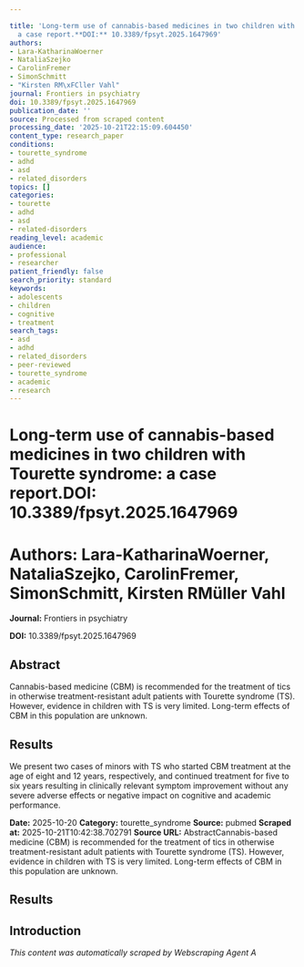 ```yaml
---

title: 'Long-term use of cannabis-based medicines in two children with Tourette syndrome:
  a case report.**DOI:** 10.3389/fpsyt.2025.1647969'
authors:
- Lara-KatharinaWoerner
- NataliaSzejko
- CarolinFremer
- SimonSchmitt
- "Kirsten RM\xFCller Vahl"
journal: Frontiers in psychiatry
doi: 10.3389/fpsyt.2025.1647969
publication_date: ''
source: Processed from scraped content
processing_date: '2025-10-21T22:15:09.604450'
content_type: research_paper
conditions:
- tourette_syndrome
- adhd
- asd
- related_disorders
topics: []
categories:
- tourette
- adhd
- asd
- related-disorders
reading_level: academic
audience:
- professional
- researcher
patient_friendly: false
search_priority: standard
keywords:
- adolescents
- children
- cognitive
- treatment
search_tags:
- asd
- adhd
- related_disorders
- peer-reviewed
- tourette_syndrome
- academic
- research
---
```




# Long-term use of cannabis-based medicines in two children with Tourette syndrome: a case report.**DOI:** 10.3389/fpsyt.2025.1647969

# **Authors:** Lara-KatharinaWoerner, NataliaSzejko, CarolinFremer, SimonSchmitt, Kirsten RMüller Vahl

**Journal:** Frontiers in psychiatry

**DOI:** 10.3389/fpsyt.2025.1647969

## Abstract

Cannabis-based medicine (CBM) is recommended for the treatment of tics in otherwise treatment-resistant adult patients with Tourette syndrome (TS). However, evidence in children with TS is very limited. Long-term effects of CBM in this population are unknown.
## Results
We present two cases of minors with TS who started CBM treatment at the age of eight and 12 years, respectively, and continued treatment for five to six years resulting in clinically relevant symptom improvement without any severe adverse effects or negative impact on cognitive and academic performance.

**Date:** 2025-10-20
**Category:** tourette_syndrome
**Source:** pubmed
**Scraped at:** 2025-10-21T10:42:38.702791
**Source URL:**  AbstractCannabis-based medicine (CBM) is recommended for the treatment of tics in otherwise treatment-resistant adult patients with Tourette syndrome (TS). However, evidence in children with TS is very limited. Long-term effects of CBM in this population are unknown.
## Results
## Introduction
*This content was automatically scraped by Webscraping Agent A*